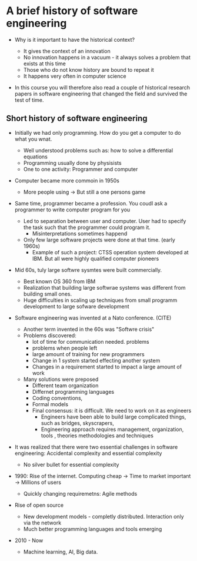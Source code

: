 # A brief history of software engineering

* Why is it important to have the historical context?
    * It gives the context of an innovation
    * No innovation happens in a vacuum - it always solves a problem that exists at this time
    * Those who do not know history are bound to repeat it
    * It happens very often in computer science

* In this course you will therefore also read a couple of historical research papers in software engineering that changed the field and survived the test of time.

## Short history of software engineering
* Initially we had only programming. How do you get a computer to do what you wnat.
  * Well understood problems such as: how to solve a differential equations
  * Programming usually done by physisists
  * One to one activity: Programmer and computer
* Computer became more commoin in 1950s
  * More people using -> But still a one persons game
* Same time, programmer became a profession. You coudl ask a programmer to write computer program for you
    * Led to separation between user and computer. User had to specify the task such that the programmer could program it.
      * Misinterpretations sometimes happend
    * Only few large software projects were done at that time. (early 1960s)
        *  Example of such a project: CTSS operation system developed at IBM. But all were highly qualified computer pioneers
* Mid 60s, tuly large softwre sysmtes were built commercially.
  * Best known OS 360 from IBM
  * Realization that building large softwrae systems was different from building small ones.
  * Huge difficulties in scaling up techniques from small programm development to large sofware development
* Software engineering was invented at a Nato conference. (CITE)
  * Another term invented in the 60s was "Softwre crisis"
  * Problems discovered:
     * lot of time for communication needed. problems
     * problems when people left
     * large amount of training for new programmers
     * Change in 1 system started effecting another system
     * Changes in a requirement started to impact a large amount of work
   * Many solutions were preposed
     * Different team organization
     * Differnet programming languages
     * Coding conventions,
     * Formal models
     * Final consensus: it is difficult. We need to work on it as engineers
       * Engineers have been able to build large complicated things, such as bridges, skyscrapers,
       * Engineering approach requires management, organization, tools , theories methodologies and techniques
 * It was realized that there were two essential challenges in software engineering: Accidental complexity and essential complexity
   * No silver bullet for essential complexity
 * 1990: Rise of the internet. Computing cheap -> Time to market important -> Millions of users
   * Quickly changing requiremetns: Agile methods
 * Rise of open source
   * New development models - completly distributed. Interaction only via the network
   * Much better programming languages and tools emerging

* 2010 - Now
  * Machine learning, AI, Big data.
